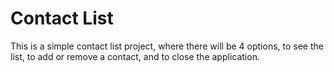 # Contact List
This is a simple contact list project, where there will be 4 options, to see the list, to add or remove a contact, and
to close the application.